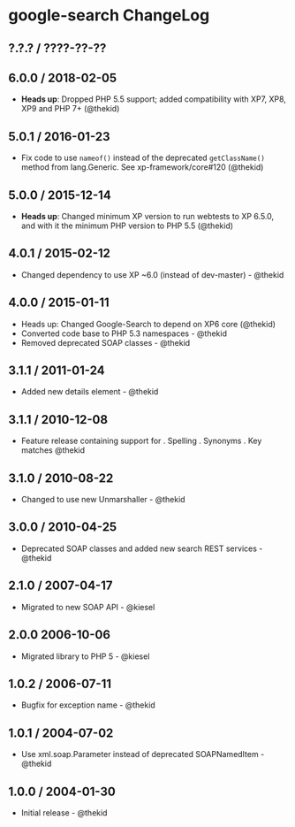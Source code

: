 google-search ChangeLog
========================================================================

## ?.?.? / ????-??-??

## 6.0.0 / 2018-02-05

* **Heads up**: Dropped PHP 5.5 support; added compatibility with XP7,
  XP8, XP9 and PHP 7+
  (@thekid)

## 5.0.1 / 2016-01-23

* Fix code to use `nameof()` instead of the deprecated `getClassName()`
  method from lang.Generic. See xp-framework/core#120
  (@thekid)

## 5.0.0 / 2015-12-14

* **Heads up**: Changed minimum XP version to run webtests to XP
  6.5.0, and with it the minimum PHP version to PHP 5.5
  (@thekid)

## 4.0.1 / 2015-02-12

* Changed dependency to use XP ~6.0 (instead of dev-master) - @thekid

## 4.0.0 / 2015-01-11

* Heads up: Changed Google-Search to depend on XP6 core (@thekid)
* Converted code base to PHP 5.3 namespaces - @thekid
* Removed deprecated SOAP classes  - @thekid

## 3.1.1 / 2011-01-24

* Added new details element - @thekid

## 3.1.1 / 2010-12-08

* Feature release containing support for
  . Spelling
  . Synonyms
  . Key matches
  @thekid

## 3.1.0 / 2010-08-22

* Changed to use new Unmarshaller - @thekid

## 3.0.0 / 2010-04-25

* Deprecated SOAP classes and added new search REST services - @thekid

## 2.1.0 / 2007-04-17

* Migrated to new SOAP API - @kiesel

## 2.0.0 2006-10-06

* Migrated library to PHP 5 - @kiesel

## 1.0.2 / 2006-07-11

* Bugfix for exception name - @thekid

## 1.0.1 / 2004-07-02

* Use xml.soap.Parameter instead of deprecated SOAPNamedItem - @thekid

## 1.0.0 / 2004-01-30

* Initial release - @thekid
